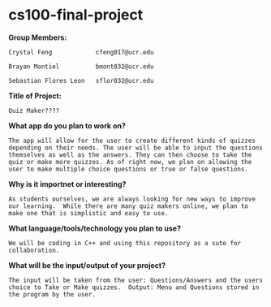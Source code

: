 # cs100-final-project

**Group Members:**

`Crystal Feng            cfeng017@ucr.edu`

`Brayan Montiel          bmont032@ucr.edu`

`Sebastian Flores Leon   sflor032@ucr.edu
`

**Title of Project:** 

`
Quiz Maker????
`

**What app do you plan to work on?**

`
The app will allow for the user to create different kinds of quizzes depending on their needs.
The user will be able to input the questions themselves as well as the answers.
They can then choose to take the quiz or make more quizzes.
As of right now, we plan on allowing the user to make multiple choice questions or true or false questions.
`

**Why is it importnet or interesting?**

`
As students ourselves, we are always looking for new ways to improve our learning. 
While there are many quiz makers online, we plan to make one that is simplistic and easy to use. 
`

**What language/tools/technology you plan to use?**

`
We will be coding in C++ and using this repository as a sute for collaboration.
`

**What will be the input/output of your project?**

`
The input will be taken from the user: Questions/Answers and the users choice to Take or Make quizzes. 
Output: Menu and Questions stored in the program by the user.
`
